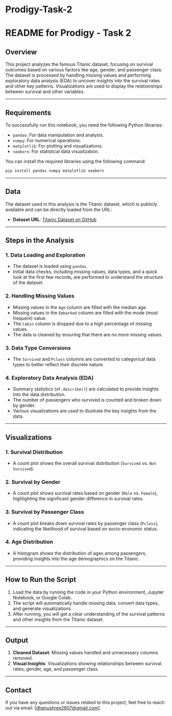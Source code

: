 # Prodigy-Task-2

# README for Prodigy - Task 2

## Overview

This project analyzes the famous Titanic dataset, focusing on survival outcomes based on various factors like age, gender, and passenger class. The dataset is processed by handling missing values and performing exploratory data analysis (EDA) to uncover insights into the survival rates and other key patterns. Visualizations are used to display the relationships between survival and other variables.

---

## Requirements

To successfully run this notebook, you need the following Python libraries:

- `pandas`: For data manipulation and analysis.
- `numpy`: For numerical operations.
- `matplotlib`: For plotting and visualizations.
- `seaborn`: For statistical data visualization.

You can install the required libraries using the following command:

```bash
pip install pandas numpy matplotlib seaborn
```

---

## Data

The dataset used in this analysis is the Titanic dataset, which is publicly available and can be directly loaded from the URL:

- **Dataset URL**: [Titanic Dataset on GitHub](https://raw.githubusercontent.com/datasciencedojo/datasets/master/titanic.csv)

---

## Steps in the Analysis

### 1. **Data Loading and Exploration**
   - The dataset is loaded using `pandas`.
   - Initial data checks, including missing values, data types, and a quick look at the first few records, are performed to understand the structure of the dataset.

### 2. **Handling Missing Values**
   - Missing values in the `Age` column are filled with the median age.
   - Missing values in the `Embarked` column are filled with the mode (most frequent) value.
   - The `Cabin` column is dropped due to a high percentage of missing values.
   - The data is cleaned by ensuring that there are no more missing values.

### 3. **Data Type Conversions**
   - The `Survived` and `Pclass` columns are converted to categorical data types to better reflect their discrete nature.

### 4. **Exploratory Data Analysis (EDA)**
   - Summary statistics (`df.describe()`) are calculated to provide insights into the data distribution.
   - The number of passengers who survived is counted and broken down by gender.
   - Various visualizations are used to illustrate the key insights from the data.

---

## Visualizations

### 1. **Survival Distribution**
   - A count plot shows the overall survival distribution (`Survived` vs. `Not Survived`).

### 2. **Survival by Gender**
   - A count plot shows survival rates based on gender (`Male` vs. `Female`), highlighting the significant gender difference in survival rates.

### 3. **Survival by Passenger Class**
   - A count plot breaks down survival rates by passenger class (`Pclass`), indicating the likelihood of survival based on socio-economic status.

### 4. **Age Distribution**
   - A histogram shows the distribution of ages among passengers, providing insights into the age demographics on the Titanic.

---

## How to Run the Script

1. Load the data by running the code in your Python environment, Jupyter Notebook, or Google Colab.
2. The script will automatically handle missing data, convert data types, and generate visualizations.
3. After running, you will get a clear understanding of the survival patterns and other insights from the Titanic dataset.

---

## Output

1. **Cleaned Dataset**: Missing values handled and unnecessary columns removed.
2. **Visual Insights**: Visualizations showing relationships between survival rates, gender, age, and passenger class.

---

## Contact

If you have any questions or issues related to this project, feel free to reach out via email: [dhanushree2607@gmail.com].

